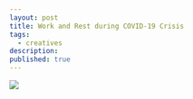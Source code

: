 ```yaml
---
layout: post
title: Work and Rest during COVID-19 Crisis
tags:
  - creatives
description:
published: true
---
```


![](../snippets/2020-6-16-work-rest-covid-19.png)
